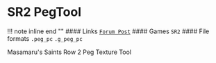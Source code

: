 # SR2 PegTool

!!! note inline end ""
    #### Links
    [`Forum Post`](https://www.saintsrowmods.com/forum/threads/saints-row-2-peg-texture-tool.8687/)
    #### Games
    `SR2`
    #### File formats
    `.peg_pc`
    `.g_peg_pc`

    

Masamaru's Saints Row 2 Peg Texture Tool